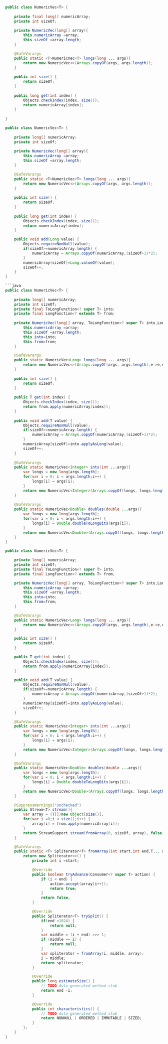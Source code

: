 ```java
public class NumericVec<T> {
	
	private final long[] numericArray;
	private int sizeOf; 
	
	private NumericVec(long[] array){
		this.numericArray =array;
		this.sizeOf =array.length;
	}

	@SafeVarargs
	public static <T>NumericVec<T> longs(long ... args){
		return new NumericVec<>(Arrays.copyOf(args, args.length));
	}
	
	public int size() {
		return sizeOf;
	}
	
	public long get(int index) {
		Objects.checkIndex(index, size());
		return numericArray[index];
	}
	
}
```

```java
public class NumericVec<T> {
	
	private long[] numericArray;
	private int sizeOf; 
	
    private NumericVec(long[] array){
		this.numericArray =array;
		this.sizeOf =array.length;
	}

	@SafeVarargs
	public static <T>NumericVec<T> longs(long ... args){
		return new NumericVec<>(Arrays.copyOf(args, args.length));
	}
	
	public int size() {
		return sizeOf;
	}
	
	public long get(int index) {
		Objects.checkIndex(index, size());
		return numericArray[index];
	}

	public void add(Long value) {
		Objects.requireNonNull(value);
		if(sizeOf>=numericArray.length) {
			numericArray = Arrays.copyOf(numericArray,(sizeOf+1)*2);
		}
		numericArray[sizeOf]=Long.valueOf(value);
		sizeOf++;
	}
}

```java
public class NumericVec<T> {
	
	private long[] numericArray;
	private int sizeOf; 
	private final ToLongFunction<? super T> into;
	private final LongFunction<? extends T> from;
	
	private NumericVec(long[] array, ToLongFunction<? super T> into,LongFunction<? extends T> from){
		this.numericArray =array;
		this.sizeOf =array.length;
		this.into=into;
		this.from=from;
	}

	@SafeVarargs
	public static NumericVec<Long> longs(long ... args){
		return new NumericVec<>(Arrays.copyOf(args, args.length),e->e,e->e);
	}
	
	public int size() {
		return sizeOf;
	}
	
	public T get(int index) {
		Objects.checkIndex(index, size());
		return from.apply(numericArray[index]);
	}
	
	public void add(T value) {
		Objects.requireNonNull(value);
		if(sizeOf>=numericArray.length) {
			numericArray = Arrays.copyOf(numericArray,(sizeOf+1)*2);
		}
		numericArray[sizeOf]=into.applyAsLong(value);
		sizeOf++;
	}
	
	@SafeVarargs
	public static NumericVec<Integer> ints(int ...args){
		var longs = new long[args.length];
		for(var i = 0; i < args.length;i++) {
			longs[i] = args[i];
		}
		return new NumericVec<Integer>(Arrays.copyOf(longs, longs.length),e -> e,e->(int)e);
	}
	
	@SafeVarargs
	public static NumericVec<Double> doubles(double ...args){
		var longs = new long[args.length];
		for(var i = 0; i < args.length;i++) {
			longs[i] = Double.doubleToLongBits(args[i]);
		}
		return new NumericVec<Double>(Arrays.copyOf(longs, longs.length), e-> Double.doubleToRawLongBits(e),e -> Double.longBitsToDouble(e));
	}
}
```

```java
public class NumericVec<T> {

	private long[] numericArray;
	private int sizeOf; 
	private final ToLongFunction<? super T> into;
	private final LongFunction<? extends T> from;

	private NumericVec(long[] array, ToLongFunction<? super T> into,LongFunction<? extends T> from){
		this.numericArray =array;
		this.sizeOf =array.length;
		this.into=into;
		this.from=from;
	}

	@SafeVarargs
	public static NumericVec<Long> longs(long ... args){
		return new NumericVec<>(Arrays.copyOf(args, args.length),e->e,e->e);
	}

	public int size() {
		return sizeOf;
	}

	public T get(int index) {
		Objects.checkIndex(index, size());
		return from.apply(numericArray[index]);
	}

	public void add(T value) {
		Objects.requireNonNull(value);
		if(sizeOf>=numericArray.length) {
			numericArray = Arrays.copyOf(numericArray,(sizeOf+1)*2);
		}
		numericArray[sizeOf]=into.applyAsLong(value);
		sizeOf++;
	}

	@SafeVarargs
	public static NumericVec<Integer> ints(int ...args){
		var longs = new long[args.length];
		for(var i = 0; i < args.length;i++) {
			longs[i] = args[i];
		}
		return new NumericVec<Integer>(Arrays.copyOf(longs, longs.length),e -> e,e->(int)e);
	}

	@SafeVarargs
	public static NumericVec<Double> doubles(double ...args){
		var longs = new long[args.length];
		for(var i = 0; i < args.length;i++) {
			longs[i] = Double.doubleToLongBits(args[i]);
		}
		return new NumericVec<Double>(Arrays.copyOf(longs, longs.length), e-> Double.doubleToRawLongBits(e),e -> Double.longBitsToDouble(e));
	}

	@SuppressWarnings("unchecked")
	public Stream<T> stream(){
		var array = (T[])new Object[size()];
		for(var i =0;i < size();i++) {
			array[i] = from.apply(numericArray[i]);
		}
		return StreamSupport.stream(fromArray(0, sizeOf, array), false);
	}

	@SafeVarargs
	public static <T> Spliterator<T> fromArray(int start,int end,T... array){
		return new Spliterator<>() {
			private int i =start;

			@Override
			public boolean tryAdvance(Consumer<? super T> action) {
				if (i < end) { 
					action.accept(array[i++]);
					return true; 
				}
				return false;
			}

			@Override
			public Spliterator<T> trySplit() {
				if(end <1024) {
					return null;
				}
				var middle = (i + end) >>> 1;
				if (middle == i) {
					return null;
				}
				var spliterator = fromArray(i, middle, array);
				i = middle;
				return spliterator;
			}

			@Override
			public long estimateSize() {
				// TODO Auto-generated method stub
				return end -i;
			}

			@Override
			public int characteristics() {
				// TODO Auto-generated method stub
				return NONNULL | ORDERED | IMMUTABLE | SIZED;
			}
		};
	}
}

``````````````````````````````````````